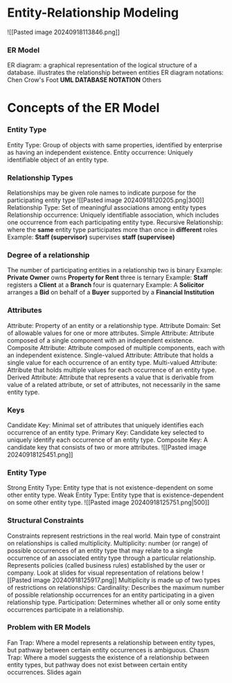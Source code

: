 # Entity-Relationship Modeling
![[Pasted image 20240918113846.png]]
### ER Model
ER diagram:
	a graphical representation of the logical structure of a database.
	illustrates the relationship between entities
ER diagram notations:
	Chen
	Crow's Foot
	**UML DATABASE NOTATION**
	Others

# Concepts of the ER Model
### Entity Type
Entity Type:
	Group of objects with same properties, identified by enterprise as having an independent existence.
Entity occurrence:
	Uniquely identifiable object of an entity type.
### Relationship Types
Relationships may be given role names to indicate purpose for the participating entity type
![[Pasted image 20240918120205.png|300]]
Relationship Type:
	Set of meaningful associations among entity types
Relationship occurrence:
	Uniquely identifiable association, which includes one occurrence from each participating entity type.
Recursive Relationship:
	where the **same** entity type participates more than once in **different** roles
	Example: **Staff (supervisor)** supervises **staff (supervisee)**
### Degree of a relationship
The number of participating entities in a relationship
two is binary
	Example: **Private Owner** owns **Property for Rent**
three is ternary
	Example: **Staff** registers a **Client** at a **Branch**
four is quaternary
	Example: A **Solicitor** arranges a **Bid** on behalf of a **Buyer** supported by a **Financial Institution**
	
### Attributes
Attribute:
	Property of an entity or a relationship type.
Attribute Domain:
	Set of allowable values for one or more attributes.
Simple Attribute: 
	Attribute composed of a single component with an independent existence.
Composite Attribute: 
	Attribute composed of multiple components, each with an independent existence.
Single-valued Attribute:
	Attribute that holds a single value for each occurrence of an entity type.
Multi-valued Attribute:
	Attribute that holds multiple values for each occurrence of an entity type.
Derived Attribute:
	Attribute that represents a value that is derivable from value of a related attribute, or set of attributes, not necessarily in the same entity type.
### Keys
Candidate Key:
	Minimal set of attributes that uniquely identifies each occurrence of an entity type.
Primary Key:
	Candidate key selected to uniquely identify each occurrence of an entity type.
Composite Key:
	A candidate key that consists of two or more attributes.
![[Pasted image 20240918125451.png]]
### Entity Type
Strong Entity Type: 
	Entity type that is not existence-dependent on some other entity type.
Weak Entity Type:
	Entity type that is existence-dependent on some other entity type.
![[Pasted image 20240918125751.png|500]]
### Structural Constraints
Constraints represent restrictions in the real world. 
Main type of constraint on relationships is called multiplicity. 
Multiplicity: 
	number (or range) of possible occurrences of an entity type that may relate to a single occurrence of an associated entity type through a particular relationship. 
Represents policies (called business rules) established by the user or company.
Look at slides for visual representation of relations below
![[Pasted image 20240918125917.png]]
Multiplicity is made up of two types of restrictions on relationships:
	Cardinality: 
		Describes the maximum number of possible relationship occurrences for an entity participating in a given relationship type.
	Participation: 
		Determines whether all or only some entity occurrences participate in a relationship.
### Problem with ER Models
Fan Trap: 
	Where a model represents a relationship between entity types, but pathway between certain entity occurrences is ambiguous. 
Chasm Trap: 
	Where a model suggests the existence of a relationship between entity types, but pathway does not exist between certain entity occurrences.
Slides again